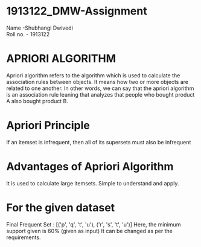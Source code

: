 # 1913122_DMW-Assignment
Name -Shubhangi Dwivedi
<br>
Roll no. - 1913122

# APRIORI ALGORITHM
Apriori algorithm refers to the algorithm which is used to calculate the association rules between objects. It means how two or more objects are related to one another. In other words, we can say that the apriori algorithm is an association rule leaning that analyzes that people who bought product A also bought product B.

# Apriori Principle
If an itemset is infrequent, then all of its supersets must also be infrequent

# Advantages of Apriori Algorithm
It is used to calculate large itemsets.
Simple to understand and apply.

# For the given dataset 
Final Frequent Set :
[('p', 'q', 't', 'u'), ('r', 's', 't', 'u')]
Here, the minimum support given is 60% (given as input) 
It can be changed as per the requirements.
